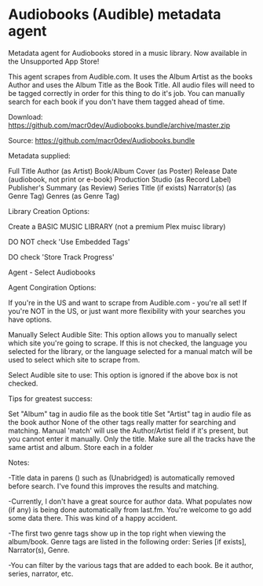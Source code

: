 # Audiobooks (Audible) metadata agent

Metadata agent for Audiobooks stored in a music library. Now available in the Unsupported App Store!

This agent scrapes from Audible.com. It uses the Album Artist as the books Author and uses the Album Title as the Book Title. All audio files will need to be tagged correctly in order for this thing to do it's job. You can manually search for each book if you don't have them tagged ahead of time. 

Download: https://github.com/macr0dev/Audiobooks.bundle/archive/master.zip

Source: https://github.com/macr0dev/Audiobooks.bundle


Metadata supplied:

Full Title
Author (as Artist)
Book/Album Cover (as Poster)
Release Date (audiobook, not print or e-book)
Production Studio (as Record Label)
Publisher's Summary (as Review)
Series Title (if exists)
Narrator(s) (as Genre Tag)
Genres (as Genre Tag)


Library Creation Options:

Create a BASIC MUSIC LIBRARY (not a premium Plex muisc library)

DO NOT check 'Use Embedded Tags'

DO check 'Store Track Progress'

Agent - Select Audiobooks

Agent Congiration Options:

If you're in the US and want to scrape from Audible.com - you're all set!
If you're NOT in the US, or just want more flexibility with your searches you have options.

Manually Select Audible Site:
  This option allows you to manually select which site you're going to scrape.  If this is not checked, the language you selected for
  the library, or the language selected for a manual match will be used to select which site to scrape from.

Select Audible site to use:
  This option is ignored if the above box is not checked.

Tips for greatest success:

Set "Album" tag in audio file as the book title
Set "Artist" tag in audio file as the book author
None of the other tags really matter for searching and matching.
Manual 'match' will use the Author/Artist field if it's present, but you cannot enter it manually.  Only the title.
Make sure all the tracks have the same artist and album.
Store each in a folder

Notes:

-Title data in parens ()  such as (Unabridged) is automatically removed before search.  I've found this improves the results and matching.

-Currently, I don't have a great source for author data. What populates now (if any) is being done automatically from last.fm. You're welcome to go add some data there. This was kind of a happy accident.

-The first two genre tags show up in the top right when viewing the album/book.  Genre tags are listed in the following order: Series [if exists], Narrator(s), Genre.

-You can filter by the various tags that are added to each book. Be it author, series, narrator, etc.
